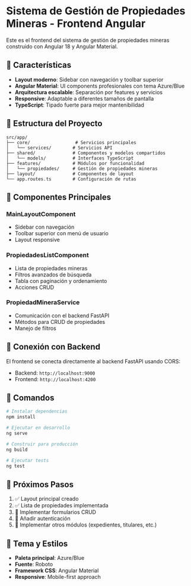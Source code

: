 # Sistema de Gestión de Propiedades Mineras - Frontend Angular

Este es el frontend del sistema de gestión de propiedades mineras construido con Angular 18 y Angular Material.

## 🚀 Características

- **Layout moderno**: Sidebar con navegación y toolbar superior
- **Angular Material**: UI components profesionales con tema Azure/Blue
- **Arquitectura escalable**: Separación por features y servicios
- **Responsive**: Adaptable a diferentes tamaños de pantalla
- **TypeScript**: Tipado fuerte para mejor mantenibilidad

## 📁 Estructura del Proyecto

```
src/app/
├── core/                 # Servicios principales
│   └── services/        # Servicios API
├── shared/              # Componentes y modelos compartidos
│   └── models/          # Interfaces TypeScript
├── features/            # Módulos por funcionalidad
│   └── propiedades/     # Gestión de propiedades mineras
├── layout/              # Componentes de layout
└── app.routes.ts        # Configuración de rutas
```

## 🎯 Componentes Principales

### MainLayoutComponent
- Sidebar con navegación
- Toolbar superior con menú de usuario
- Layout responsive

### PropiedadesListComponent
- Lista de propiedades mineras
- Filtros avanzados de búsqueda
- Tabla con paginación y ordenamiento
- Acciones CRUD

### PropiedadMineraService
- Comunicación con el backend FastAPI
- Métodos para CRUD de propiedades
- Manejo de filtros

## 🔗 Conexión con Backend

El frontend se conecta directamente al backend FastAPI usando CORS:
- Backend: `http://localhost:9000`
- Frontend: `http://localhost:4200`

## 🚀 Comandos

```bash
# Instalar dependencias
npm install

# Ejecutar en desarrollo
ng serve

# Construir para producción
ng build

# Ejecutar tests
ng test
```

## 📝 Próximos Pasos

1. ✅ Layout principal creado
2. ✅ Lista de propiedades implementada
3. 🔄 Implementar formularios CRUD
4. 🔄 Añadir autenticación
5. 🔄 Implementar otros módulos (expedientes, titulares, etc.)

## 🎨 Tema y Estilos

- **Paleta principal**: Azure/Blue
- **Fuente**: Roboto
- **Framework CSS**: Angular Material
- **Responsive**: Mobile-first approach
